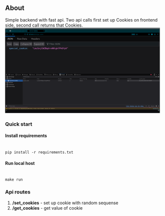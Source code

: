 ## About
Simple backend with fast api.
Two api calls first set up Cookies on frontend side, second call returns that Cookies.
![current snapshot](./snapshot.png)

### Quick start
#### Install requirements
<code>
pip install -r requirements.txt
</code>

#### Run local host

<code>
make run
</code>

### Api routes
1. **/set_cookies** - set up cookie with random sequense 
2. **/get_cookies** - get value of cookie 